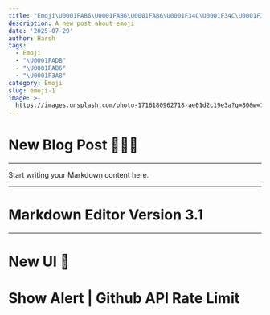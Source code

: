 ```yaml
---
title: "Emoji\U0001FAB6\U0001FAB6\U0001FAB6\U0001F34C\U0001F34C\U0001F34C\U0001F34C\U0001F34C\U0001F34C"
description: A new post about emoji
date: '2025-07-29'
author: Harsh
tags:
  - Emoji
  - "\U0001FADB"
  - "\U0001FAB6"
  - "\U0001F3A8"
category: Emoji
slug: emoji-1
image: >-
  https://images.unsplash.com/photo-1716180962718-ae01d2c19e3a?q=80&w=1170&auto=format&fit=crop&ixlib=rb-4.1.0&ixid=M3wxMjA3fDB8MHxwaG90by1wYWdlfHx8fGVufDB8fHx8fA%3D%3D
---
```


# New Blog Post 🍌🍌🍌
---

Start writing your Markdown content here.

---

# Markdown Editor Version 3.1

---

# New UI 🎨

# Show Alert | Github API Rate Limit
